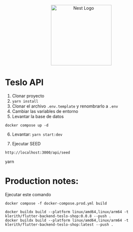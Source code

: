 <p align="center">
  <a href="http://nestjs.com/" target="blank"><img src="https://nestjs.com/img/logo-small.svg" width="200" alt="Nest Logo" /></a>
</p>


# Teslo API

1. Clonar proyecto
2. ```yarn install```
3. Clonar el archivo ```.env.template``` y renombrarlo a ```.env```
4. Cambiar las variables de entorno
5. Levantar la base de datos
```
docker compose up -d
```

6. Levantar: ```yarn start:dev```

7. Ejecutar SEED 
```
http://localhost:3000/api/seed
```


yarn
# Production notes:

Ejecutar este comando
```
docker compose -f docker-compose.prod.yml build
```

```
docker buildx build --platform linux/amd64,linux/arm64 -t klerith/flutter-backend-teslo-shop:0.0.8 --push .
docker buildx build --platform linux/amd64,linux/arm64 -t klerith/flutter-backend-teslo-shop:latest --push .
```